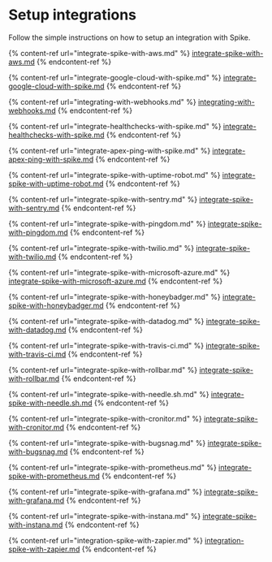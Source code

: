 # Setup integrations

Follow the simple instructions on how to setup an integration with Spike.

{% content-ref url="integrate-spike-with-aws.md" %}
[integrate-spike-with-aws.md](integrate-spike-with-aws.md)
{% endcontent-ref %}

{% content-ref url="integrate-google-cloud-with-spike.md" %}
[integrate-google-cloud-with-spike.md](integrate-google-cloud-with-spike.md)
{% endcontent-ref %}

{% content-ref url="integrating-with-webhooks.md" %}
[integrating-with-webhooks.md](integrating-with-webhooks.md)
{% endcontent-ref %}

{% content-ref url="integrate-healthchecks-with-spike.md" %}
[integrate-healthchecks-with-spike.md](integrate-healthchecks-with-spike.md)
{% endcontent-ref %}

{% content-ref url="integrate-apex-ping-with-spike.md" %}
[integrate-apex-ping-with-spike.md](integrate-apex-ping-with-spike.md)
{% endcontent-ref %}

{% content-ref url="integrate-spike-with-uptime-robot.md" %}
[integrate-spike-with-uptime-robot.md](integrate-spike-with-uptime-robot.md)
{% endcontent-ref %}

{% content-ref url="integrate-spike-with-sentry.md" %}
[integrate-spike-with-sentry.md](integrate-spike-with-sentry.md)
{% endcontent-ref %}

{% content-ref url="integrate-spike-with-pingdom.md" %}
[integrate-spike-with-pingdom.md](integrate-spike-with-pingdom.md)
{% endcontent-ref %}

{% content-ref url="integrate-spike-with-twilio.md" %}
[integrate-spike-with-twilio.md](integrate-spike-with-twilio.md)
{% endcontent-ref %}

{% content-ref url="integrate-spike-with-microsoft-azure.md" %}
[integrate-spike-with-microsoft-azure.md](integrate-spike-with-microsoft-azure.md)
{% endcontent-ref %}

{% content-ref url="integrate-spike-with-honeybadger.md" %}
[integrate-spike-with-honeybadger.md](integrate-spike-with-honeybadger.md)
{% endcontent-ref %}

{% content-ref url="integrate-spike-with-datadog.md" %}
[integrate-spike-with-datadog.md](integrate-spike-with-datadog.md)
{% endcontent-ref %}

{% content-ref url="integrate-spike-with-travis-ci.md" %}
[integrate-spike-with-travis-ci.md](integrate-spike-with-travis-ci.md)
{% endcontent-ref %}

{% content-ref url="integrate-spike-with-rollbar.md" %}
[integrate-spike-with-rollbar.md](integrate-spike-with-rollbar.md)
{% endcontent-ref %}

{% content-ref url="integrate-spike-with-needle.sh.md" %}
[integrate-spike-with-needle.sh.md](integrate-spike-with-needle.sh.md)
{% endcontent-ref %}

{% content-ref url="integrate-spike-with-cronitor.md" %}
[integrate-spike-with-cronitor.md](integrate-spike-with-cronitor.md)
{% endcontent-ref %}

{% content-ref url="integrate-spike-with-bugsnag.md" %}
[integrate-spike-with-bugsnag.md](integrate-spike-with-bugsnag.md)
{% endcontent-ref %}

{% content-ref url="integrate-spike-with-prometheus.md" %}
[integrate-spike-with-prometheus.md](integrate-spike-with-prometheus.md)
{% endcontent-ref %}

{% content-ref url="integrate-spike-with-grafana.md" %}
[integrate-spike-with-grafana.md](integrate-spike-with-grafana.md)
{% endcontent-ref %}

{% content-ref url="integrate-spike-with-instana.md" %}
[integrate-spike-with-instana.md](integrate-spike-with-instana.md)
{% endcontent-ref %}

{% content-ref url="integration-spike-with-zapier.md" %}
[integration-spike-with-zapier.md](integration-spike-with-zapier.md)
{% endcontent-ref %}

